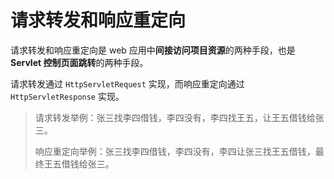 # 请求转发和响应重定向

请求转发和响应重定向是 web 应用中**间接访问项目资源**的两种手段，也是 **Servlet 控制页面跳转**的两种手段。

请求转发通过 `HttpServletRequest` 实现，而响应重定向通过 `HttpServletResponse` 实现。

>请求转发举例：张三找李四借钱，李四没有，李四找王五，让王五借钱给张三。
>
>响应重定向举例：张三找李四借钱，李四没有，李四让张三找王五借钱，最终王五借钱给张三。



